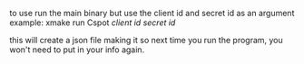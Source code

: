 to use
run the main binary but use the client id and secret id as an argument
example:
xmake run Cspot *client id* *secret id*

this will create a json file making it so next time you run the program, you won't need to put in your info again.